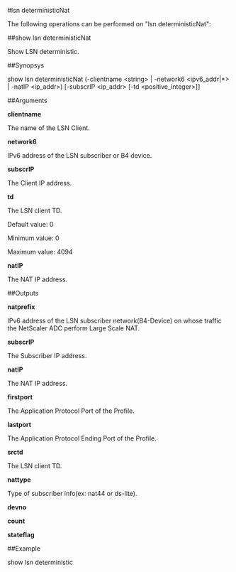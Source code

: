 #lsn deterministicNat

The following operations can be performed on "lsn deterministicNat":


##show lsn deterministicNat

Show LSN deterministic.


##Synopsys

show lsn deterministicNat (-clientname &lt;string> | -network6 &lt;ipv6_addr|*> | -natIP &lt;ip_addr>) [-subscrIP &lt;ip_addr>  [-td &lt;positive_integer>]]


##Arguments

<b>clientname</b>
The name of the LSN Client.

<b>network6</b>
IPv6 address of the LSN subscriber or B4 device.

<b>subscrIP</b>
The Client IP address.

<b>td</b>
The LSN client TD.
Default value: 0
Minimum value: 0
Maximum value: 4094

<b>natIP</b>
The NAT IP address.



##Outputs

<b>natprefix</b>
IPv6 address of the LSN  subscriber network(B4-Device) on whose traffic the NetScaler ADC perform Large Scale NAT.

<b>subscrIP</b>
The Subscriber IP address.

<b>natIP</b>
The NAT IP address.

<b>firstport</b>
The Application Protocol Port of the Profile.

<b>lastport</b>
The Application Protocol Ending Port of the Profile.

<b>srctd</b>
The LSN client TD.

<b>nattype</b>
Type of subscriber info(ex: nat44 or ds-lite).

<b>devno</b>

<b>count</b>

<b>stateflag</b>



##Example

show lsn deterministic

